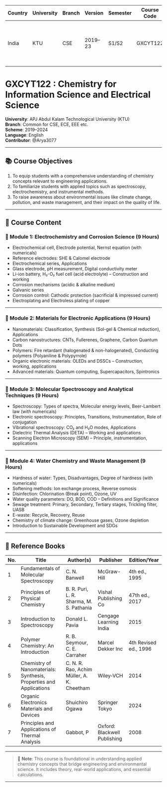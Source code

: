  Country | University | Branch | Version | Semester | Course Code | Course Title | Language | Contributor |
|---------|------------|--------|---------|----------|-------------|--------------|----------|-------------|
| India   | KTU        | CSE    | 2019–23 | S1/S2    | GXCYT122    | Chemistry for Information Science and Electrical Science | English  | 




# GXCYT122 : Chemistry for Information Science and Electrical Science  
**University**: APJ Abdul Kalam Technological University (KTU)  
**Branch**: Common for CSE, ECE, EEE etc.  
**Scheme**: 2019–2024  
**Language**: English  
**Contributor**: @Arya3077

---

## 📚 Course Objectives

1. To equip students with a comprehensive understanding of chemistry concepts relevant to engineering applications.  
2. To familiarize students with applied topics such as spectroscopy, electrochemistry, and instrumental methods.  
3. To raise awareness about environmental issues like climate change, pollution, and waste management, and their impact on the quality of life.

---

## 🧪 Course Content

### 🔹 Module 1: Electrochemistry and Corrosion Science (9 Hours)

- Electrochemical cell, Electrode potential, Nernst equation (with numericals)  
- Reference electrodes: SHE & Calomel electrode  
- Electrochemical series, Applications  
- Glass electrode, pH measurement, Digital conductivity meter  
- Li-ion battery, H₂-O₂ fuel cell (acid electrolyte) – Construction and working  
- Corrosion mechanisms (acidic & alkaline medium)  
- Galvanic series  
- Corrosion control: Cathodic protection (sacrificial & impressed current)  
- Electroplating and Electroless plating of copper  

---

### 🔹 Module 2: Materials for Electronic Applications (9 Hours)

- Nanomaterials: Classification, Synthesis (Sol-gel & Chemical reduction), Applications  
- Carbon nanostructures: CNTs, Fullerenes, Graphene, Carbon Quantum Dots  
- Polymers: Fire retardant (halogenated & non-halogenated), Conducting polymers (Polyaniline & Polypyrrole)  
- Organic electronic materials: OLEDs and DSSCs – Construction, working, applications  
- Advanced materials: Quantum computing, Supercapacitors, Spintronics  

---

### 🔹 Module 3: Molecular Spectroscopy and Analytical Techniques (9 Hours)

- Spectroscopy: Types of spectra, Molecular energy levels, Beer-Lambert law (with numericals)  
- Electronic spectroscopy: Principles, Transitions, Instrumentation, Role of conjugation  
- Vibrational spectroscopy: CO₂ and H₂O modes, Applications  
- Dielectric Thermal Analysis (DETA) – Working and applications  
- Scanning Electron Microscopy (SEM) – Principle, instrumentation, applications  

---

### 🔹 Module 4: Water Chemistry and Waste Management (9 Hours)

- Hardness of water: Types, Disadvantages, Degree of hardness (with numericals)  
- Softening methods: Ion exchange process, Reverse osmosis  
- Disinfection: Chlorination (Break point), Ozone, UV  
- Water quality parameters: DO, BOD, COD – Definitions and Significance  
- Sewage treatment: Primary, Secondary, Tertiary stages, Trickling filter, UASB  
- E-waste: Recycle, Recovery, Reuse  
- Chemistry of climate change: Greenhouse gases, Ozone depletion  
- Introduction to Sustainable Development and SDGs  

---

## 📖 Reference Books

| No. | Title | Author(s) | Publisher | Edition/Year |
|-----|-------|-----------|-----------|--------------|
| 1 | Fundamentals of Molecular Spectroscopy | C. N. Banwell | McGraw-Hill | 4th ed., 1995 |
| 2 | Principles of Physical Chemistry | B. R. Puri, L. R. Sharma, M. S. Pathania | Vishal Publishing Co | 47th ed., 2017 |
| 3 | Introduction to Spectroscopy | Donald L. Pavia | Cengage Learning India | 2015 |
| 4 | Polymer Chemistry: An Introduction | R. B. Seymour, C. E. Carraher | Marcel Dekker Inc | 4th Revised ed., 1996 |
| 5 | Chemistry of Nanomaterials: Synthesis, Properties and Applications | C. N. R. Rao, Achim Müller, A. K. Cheetham | Wiley‐VCH | 2014 |
| 6 | Organic Electronics Materials and Devices | Shuichiro Ogawa | Springer Tokyo | 2024 |
| 7 | Principles and Applications of Thermal Analysis | Gabbot, P | Oxford: Blackwell Publishing | 2008 |

---

> 🧠 **Note**: This course is foundational in understanding applied chemistry concepts that bridge engineering and environmental science. It includes theory, real-world applications, and essential calculations.

---



